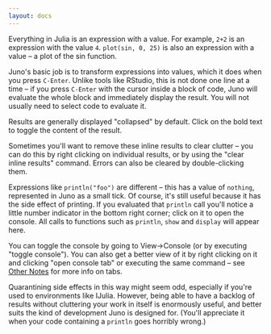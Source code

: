 ```yaml
---
layout: docs
---
```

Everything in Julia is an expression with a value. For example, `2+2` is an expression with the value `4`. `plot(sin, 0, 25)` is also an expression with a value – a plot of the sin function.

Juno's basic job is to transform expressions into values, which it does when you press `C-Enter`. Unlike tools like RStudio, this is not done one line at a time – if you press `C-Enter` with the cursor inside a block of code, Juno will evaluate the whole block and immediately display the result. You will not usually need to select code to evaluate it.

Results are generally displayed "collapsed" by default. Click on the bold text to toggle the content of the result.

Sometimes you'll want to remove these inline results to clear clutter – you can do this by right clicking on individual results, or by using the "clear inline results" command. Errors can also be cleared by double-clicking them.

Expressions like `println("foo")` are different – this has a value of `nothing`, represented in Juno as a small tick. Of course, it's still useful because it has the side effect of printing. If you evaluated that `println` call you'll notice a little number indicator in the bottom right corner; click on it to open the console. All calls to functions such as `println`, `show` and `display` will appear here.

You can toggle the console by going to View→Console (or by executing "toggle console"). You can also get a better view of it by right clicking on it and clicking "open console tab" or executing the same command – see [Other Notes](notes.md) for more info on tabs.

Quarantining side effects in this way might seem odd, especially if you're used to environments like IJulia. However, being able to have a backlog of results without cluttering your work in itself is enormously useful, and better suits the kind of development Juno is designed for. (You'll appreciate it when your code containing a `println` goes horribly wrong.)
